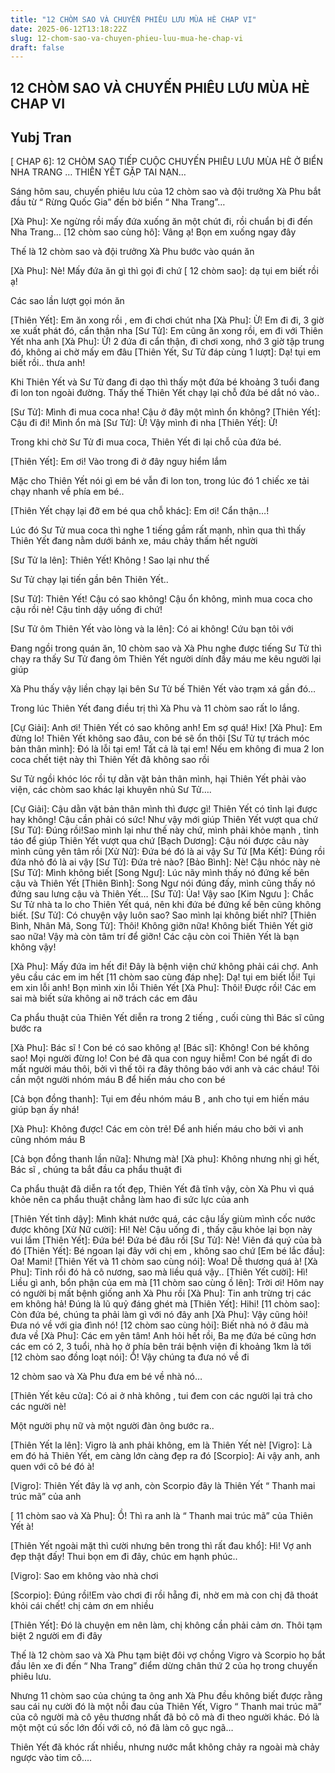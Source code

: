 ```yaml
---
title: "12 CHÒM SAO VÀ CHUYẾN PHIÊU LƯU MÙA HÈ CHAP VI"
date: 2025-06-12T13:18:22Z
slug: 12-chom-sao-va-chuyen-phieu-luu-mua-he-chap-vi
draft: false
---
```


## 12 CHÒM SAO VÀ CHUYẾN PHIÊU LƯU MÙA HÈ CHAP VI

## Yubj Tran

[ CHAP 6]: 12 CHÒM SAO TIẾP CUỘC CHUYẾN PHIÊU LƯU MÙA HÈ Ở BIỂN NHA TRANG … THIÊN YẾT GẶP TAI NẠN…
 
 
 
Sáng hôm sau, chuyến phiêu lưu của 12 chòm sao và đội trưởng Xà Phu bắt đầu từ “ Rừng Quốc Gia” đến bờ biển “ Nha Trang”…
 
 
[Xà Phu]: Xe ngừng rồi mấy đứa xuống ăn một chút đi,  rồi chuẩn bị đi đến Nha Trang…
[12 chòm sao cùng hô]: Vâng ạ! Bọn em xuống ngay đây
 
Thế là 12 chòm sao và đội trưởng Xà Phu bước vào quán ăn
 
[Xà Phu]: Nè! Mấy đứa ăn gì thì gọi đi chứ
[ 12 chòm sao]: dạ tụi em biết rồi ạ!
  
Các sao lần lượt gọi món ăn
 
 
[Thiên Yết]: Em ăn xong rồi , em đi chơi chút nha
[Xà Phu]: Ừ! Em đi đi, 3 giờ xe xuất phát đó, cẩn thận nha
[Sư Tử]: Em cũng ăn xong rồi, em đi với Thiên Yết nha anh
[Xà Phu]: Ừ! 2 đứa đi cẩn thận, đi chơi xong, nhớ 3 giờ tập trung đó, không ai chờ mấy em đâu
[Thiên Yết, Sư Tử đáp cùng 1 lượt]: Dạ! tụi em biết rồi.. thưa anh!
 
Khi Thiên Yết và Sư Tử đang đi dạo thì thấy một đứa bé khoảng 3 tuổi đang đi lon ton ngoài đường. Thấy thế Thiên Yết chạy lại chỗ đứa bé dắt nó vào..
 
[Sư Tử]: Mình đi mua coca nha! Cậu ở đây một mình ổn không?
[Thiên Yết]: Cậu đi đi! Mình ổn mà
[Sư Tử]: Ừ! Vậy mình đi nha
[Thiên Yết]: Ừ!
 
Trong khi chờ Sư Tử đi mua coca, Thiên Yết đi lại chỗ của đứa bé.
 
[Thiên Yết]: Em ơi! Vào trong đi ở đây nguy hiểm lắm
 
Mặc cho Thiên Yết nói gì em bé vẫn đi lon ton, trong lúc đó 1 chiếc xe tải chạy nhanh về phía em bé..
 
[Thiên Yết chạy lại đỡ em bé qua chỗ khác]: Em ơi! Cẩn thận…!
 
Lúc đó Sư Tử mua coca thì nghe 1 tiếng gầm rất mạnh, nhìn qua thì thấy Thiên Yết đang nằm dưới bánh xe, máu chảy thấm hết người
 
[Sư Tử la lên]: Thiên Yết! Không ! Sao lại như thế
 
Sư Tử chạy lại tiến gần bên Thiên Yết..
 
[Sư Tử]: Thiên Yết! Cậu có sao không! Cậu ổn không, mình mua coca cho cậu rồi nè! Cậu tỉnh dậy uống đi chứ!
  
[Sư Tử ôm Thiên Yết vào lòng và la lên]: Có ai không! Cứu bạn tôi với
 
Đang ngồi trong quán ăn, 10 chòm sao và Xà Phu nghe được tiếng Sư Tử thì chạy ra thấy Sư Tử đang ôm Thiên Yết người dính đầy máu me kêu người lại giúp
 
Xà Phu thấy vậy liền chạy lại bên Sư Tử bế Thiên Yết vào trạm xá gần đó…
 
Trong lúc Thiên Yết đang điều trị thì Xà Phu và 11 chòm sao rất lo lắng. 
 
[Cự Giải]: Anh ơi! Thiên Yết có sao không anh! Em sợ quá! Hix!
[Xà Phu]: Em đừng lo! Thiên Yết không sao đâu, con bé sẽ ổn thôi
[Sư Tử tự trách móc bản thân mình]: Đó là lỗi tại em! Tất cả là tại em! Nếu em không đi mua 2 lon coca chết tiệt này thì Thiên Yết đã không sao rồi 
 
Sư Tử ngồi khóc lóc rồi tự dằn vặt bản thân mình, hại Thiên Yết phải vào viện, các chòm sao khác lại khuyên nhủ Sư Tử….
 
[Cự Giải]: Cậu dằn vặt bản thân mình thì được gì! Thiên Yết có tỉnh lại được hay không! Cậu cần phải có sức! Như vậy mới giúp Thiên Yết vượt qua chứ
[Sư Tử]: Đúng rồi!Sao mình lại như thế này chứ, mình phải khỏe mạnh , tỉnh táo để giúp Thiên Yết vượt qua chứ
[Bạch Dương]: Cậu nói được câu này mình cũng yên tâm rồi
[Xử Nữ]: Đứa bé đó là ai vậy Sư Tử
[Ma Kết]: Đúng rồi đứa nhỏ đó là ai vậy
[Sư Tử]: Đứa trẻ nào?
[Bảo Bình]: Nè! Cậu nhóc này nè
[Sư Tử]: Mình không biết
[Song Ngư]: Lúc nãy mình thấy nó đứng kế bên cậu và Thiên Yết
[Thiên Bình]: Song Ngư nói đúng đấy, mình cũng thấy nó đứng sau lưng cậu và Thiên Yết…
[Sư Tử]: Ủa! Vậy sao
[Kim Ngưu ]: Chắc Sư Tử nhà ta lo cho Thiên Yết quá, nên khi đứa bé đứng kế bên cũng không biết.
[Sư Tử]: Có chuyện vậy luôn sao? Sao mình lại không biết nhĩ?
[Thiên Bình, Nhân Mã, Song Tử]: Thôi! Không giỡn nữa! Không biết Thiên Yết giờ sao nữa! Vậy mà còn tâm trí để giỡn! Các cậu còn coi Thiên Yết là bạn không vậy!
 
[Xà Phu]: Mấy đứa im hết đi! Đây là bệnh viện chứ không phải cái chợ. Anh yêu cầu các em im hết
[11 chòm sao cùng đáp nhẹ]: Dạ! tụi em biết lỗi! Tụi em xin lỗi anh! Bọn mình xin lỗi Thiên Yết
[Xà Phu]: Thôi! Được rồi! Các em sai mà biết sửa không ai nỡ trách các em đâu
 
 
Ca phẩu thuật của Thiên Yết diễn ra trong 2 tiếng , cuối cùng thì Bác sĩ cũng bước ra
 
[Xà Phu]: Bác sĩ ! Con bé có sao không ạ!
[Bác sĩ]: Không! Con bé không sao! Mọi người đừng lo! Con bé đã qua con nguy hiễm! Con bé ngất đi do mất người máu thôi, bởi vì thế tôi ra đây thông báo với anh và các cháu! Tôi cần một người nhóm máu B để hiến máu cho con bé
 
[Cả bọn đồng thanh]: Tụi em đều nhóm máu B , anh cho tụi em hiến máu giúp bạn ấy nhá!
 
[Xà Phu]: Không được! Các em còn trẻ! Để anh hiến máu cho bởi vì anh cũng nhóm  máu B
 
[Cả bọn đồng thanh lần nữa]: Nhưng mà!
[Xà phu]: Không nhưng nhị gì hết, Bác sĩ , chúng ta bắt đầu ca phẩu thuật đi
 
Ca phẩu thuật đã diễn ra tốt đẹp, Thiên Yết đã tĩnh vậy, còn Xà Phu vì quá khỏe nên ca phẩu thuật chẳng làm hao đi sức lực của anh
 
[Thiên Yết tỉnh dậy]: Mình khát nước quá, các cậu lấy giùm mình cốc nước được không
[Xử Nữ cười]: Hì! Nè! Cậu uống đi , thấy cậu khỏe lại bọn này vui lắm
[Thiên Yết]: Đứa bé! Đứa bé đâu rồi
[Sư Tử]: Nè! Viên đá quý của bà đó
[Thiên Yết]: Bé ngoan lại đây với chị em , không sao chứ
[Em bé lắc đầu]: Oa! Mami! 
[Thiên Yết và 11 chòm sao cùng nói]: Woa! Dễ thương quá à!
[Xà Phu]: Tỉnh rồi đó hả cô nương, sao mà liều quá vậy..
[Thiên Yết cười]: Hì! Liều gì anh, bổn phận của em mà
[11 chòm sao cùng ồ lên]: Trời ơi! Hôm nay có người bị mất bệnh giống anh Xà Phu rồi
[Xà Phu]: Tin anh trừng trị các em không hả! Đúng là lũ quỷ đáng ghét mà
[Thiên Yết]: Hihi!
[11 chòm sao]: Còn đứa bé, chúng ta phải làm gì với nó đây anh 
[Xà Phu]: Vậy cũng hỏi! Đưa nó về với gia đình nó!
[12 chòm sao cùng hỏi]: Biết nhà nó ở đâu mà đưa về
[Xà Phu]: Các em yên tâm! Anh hỏi hết rồi, Ba mẹ đứa bé cũng hơn các em có 2, 3 tuổi, nhà họ ở phía bên trái bệnh viện đi khoảng 1km là tới
[12 chòm sao đồng loạt nói]: Ồ! Vậy chúng ta đưa nó về đi
 
12 chòm sao và Xà Phu đưa em bé về nhà nó…
 
[Thiên Yết kêu cửa]: Có ai ở nhà không , tui đem con các người lại trả cho các người nè!
 
Một người phụ nữ và một người đàn ông bước ra..
 
[Thiên Yết la lên]: Vigro là anh phải không, em là Thiên Yết nè!
[Vigro]: Là em đó hả Thiên Yết, em càng lớn càng đẹp ra đó
[Scorpio]: Ai vậy anh, anh quen với cô bé đó à!

[Vigro]: Thiên Yết đây là vợ anh, còn Scorpio đây là Thiên Yết “ Thanh mai trúc mã” của anh

[ 11 chòm sao và Xà Phu]:  Ồ! Thì ra anh là “ Thanh mai trúc mã” của Thiên Yết à!

[Thiên Yết ngoài mặt thì cười nhưng bên trong thì rất đau khổ]: Hì! Vợ anh đẹp thật đấy! Thui bọn em đi đây, chúc em hạnh phúc..

[Vigro]: Sao em không vào nhà chơi

[Scorpio]: Đúng rồi!Em vào chơi đi rồi hẵng đi, nhờ em mà con chị đã thoát khỏi cái chết! chị cảm ơn em nhiều

[Thiên Yết]: Đó là chuyện em nên làm, chị không cần phải cảm ơn. Thôi tạm biệt 2 người em đi đây

 

Thế là 12 chòm sao và Xà Phu tạm biệt đôi vợ chồng Vigro và Scorpio họ bắt đầu lên xe đi đến “ Nha Trang” điểm dừng chân thứ 2 của họ trong chuyến phiêu lưu. 

 

Nhưng 11 chòm sao của chúng ta ông anh Xà Phu đều không biết được rằng sau cái nụ cười đó là một nỗi đau của Thiên Yết, Vigro “ Thanh mai trúc mã” của cô người mà cô yêu thương nhất đã bỏ cô mà đi theo người khác. Đó là một một cú sốc lớn đối với cô, nó đã làm cô gục ngã…

 

Thiên Yết đã khóc rất nhiều, nhưng nước mắt không chảy ra ngoài mà chảy ngược vào tim cô....